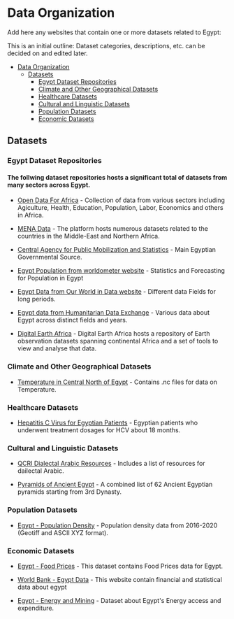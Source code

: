 # Data Organization

Add here any websites that contain one or more datasets related to Egypt:

This is an initial outline: Dataset categories, descriptions, etc. can be decided on and edited later.

- [Data Organization](#data-organization)
  - [Datasets](#datasets)
    - [Egypt Dataset Repositories](#egypt-dataset-repositories)
    - [Climate and Other Geographical Datasets](#climate-datasets)
    - [Healthcare Datasets](#healthcare-datasets)
    - [Cultural and Linguistic Datasets](#cultural-and-linguistic-datasets)
    - [Population Datasets](#population-datasets)
    - [Economic Datasets](#economic-datasets)

## Datasets

### Egypt Dataset Repositories

#### The follwing dataset repositories hosts a significant total of datasets from many sectors across Egypt.


- [Open Data For Africa](https://egypt.opendataforafrica.org/) - Collection of data from various sectors including Agiculture, Health,
                                                                 Education, Population, Labor, Economics and others in Africa.

- [MENA Data](https://menadata.net/index.php/) - The platform hosts numerous datasets related to the countries in the Middle-East and 
                                                 Northern Africa.

- [Central Agency for Public Mobilization and Statistics](https://www.capmas.gov.eg/#) - Main Egyptian Governmental Source.

- [Egypt Population from worldometer website](https://www.worldometers.info/world-population/egypt-population/) - Statistics and Forecasting for Population in Egypt

- [Egypt Data from Our World in Data website](https://ourworldindata.org/country/egypt) - Different data Fields for long periods.

- [Egypt data from Humanitarian Data Exchange](https://data.humdata.org/group/egy) - Various data about Egypt across distinct fields and years.

- [Digital Earth Africa](https://explorer.digitalearth.africa/products) -  Digital Earth Africa hosts a repository of Earth observation datasets spanning continental Africa and a set of tools to view and analyse that data.


### Climate and Other Geographical Datasets

- [Temperature in Central North of Egypt](https://figshare.com/articles/dataset/Central_North_of_Egypt_CNE_Maximum_and_Minimum_Temperature_Gridded_Datasets/7504232) - Contains .nc files for data on Temperature.


### Healthcare Datasets

- [Hepatitis C Virus for Egyptian Patients](https://archive.ics.uci.edu/ml/datasets/Hepatitis+C+Virus+%28HCV%29+for+Egyptian+patients/) - Egyptian patients who underwent treatment dosages for HCV about 18 months.

### Cultural and Linguistic Datasets

- [QCRI Dialectal Arabic Resources](https://alt.qcri.org/resources/da_resources//) - Includes a list of resources for dailectal Arabic.

- [Pyramids of Ancient Egypt](https://www.kaggle.com/lsind18/egyptianpyramids) - A combined list of 62 Ancient Egyptian pyramids starting from 3rd Dynasty.


### Population Datasets

- [Egypt - Population Density](https://data.world/worldpop/904bdd79-99f5-410f-8a25-386e202a5580) - Population density data from 2016-2020 (Geotiff and ASCII XYZ format).

### Economic Datasets

- [Egypt - Food Prices](https://data.world/wfp/230e991f-3438-4763-8044-e424b5a67bec) - This dataset contains Food Prices data for Egypt. 

- [World Bank - Egypt Data](https://data.worldbank.org/country/egypt-arab-rep) - This website contain financial and statistical data about egypt

- [Egypt - Energy and Mining](https://data.humdata.org/dataset/world-bank-energy-and-mining-indicators-for-egypt-arab-rep) - Dataset about Egypt's Energy access and expenditure.
